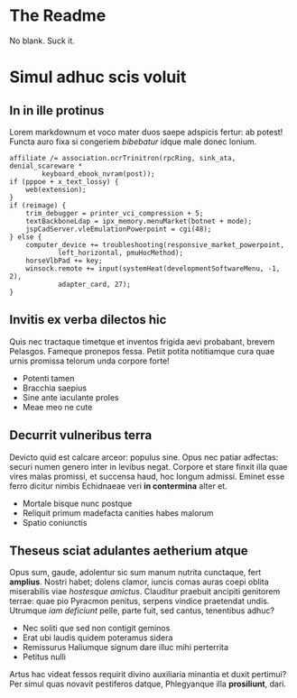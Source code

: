 # The Readme

No blank.  Suck it.

# Simul adhuc scis voluit

## In in ille protinus

Lorem markdownum et voco mater duos saepe adspicis fertur: ab potest! Functa
auro fixa si congeriem *bibebatur* idque male donec Ionium.

    affiliate /= association.ocrTrinitron(rpcRing, sink_ata, denial_scareware *
            keyboard_ebook_nvram(post));
    if (pppoe + x_text_lossy) {
        web(extension);
    }
    if (reimage) {
        trim_debugger = printer_vci_compression + 5;
        textBackboneLdap = ipx_memory.menuMarket(botnet + mode);
        jspCadServer.vleEmulationPowerpoint = cgi(48);
    } else {
        computer_device += troubleshooting(responsive_market_powerpoint,
                left_horizontal, pmuHocMethod);
        horseVlbPad += key;
        winsock.remote += input(systemHeat(developmentSoftwareMenu, -1, 2),
                adapter_card, 27);
    }

## Invitis ex verba dilectos hic

Quis nec tractaque timetque et inventos frigida aevi probabant, brevem Pelasgos.
Fameque pronepos fessa. Petiit potita notitiamque cura quae urnis promissa
telorum unda corpore forte!

- Potenti tamen
- Bracchia saepius
- Sine ante iaculante proles
- Meae meo ne cute

## Decurrit vulneribus terra

Devicto quid est calcare arceor: populus sine. Opus nec patiar adfectas: securi
numen genero inter in levibus negat. Corpore et stare finxit illa quae vires
malas promissi, et succensa haud, hoc longum admissi. Eminet esse ferro dicitur
nimbis Echidnaeae veri **in contermina** alter et.

- Mortale bisque nunc postque
- Reliquit primum madefacta canities habes malorum
- Spatio coniunctis

## Theseus sciat adulantes aetherium atque

Opus sum, gaude, adolentur sic sum manum nutrita cunctaque, fert **amplius**.
Nostri habet; dolens clamor, iuncis comas auras coepi oblita miserabilis viae
*hostesque amictus*. Clauditur praebuit ancipiti genitorem terrae: quae pio
Pyracmon penitus, serpens vindice praetendat undis. Utrumque *iam deficiunt*
pelle, parte fuit, sed cantus, tenentibus adhuc?

- Nec soliti que sed non contigit geminos
- Erat ubi laudis quidem poteramus sidera
- Remissurus Haliumque signum dare illuc mihi perterrita
- Petitus nulli

Artus hac videat fessos requirit divino auxiliaria minantia et duxit pertimui?
Per simul quas novavit pestiferos datque, Phlegyanque illa **prosiliunt**, dari.

